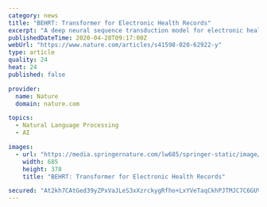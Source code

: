 ```yaml
---
category: news
title: "BEHRT: Transformer for Electronic Health Records"
excerpt: "A deep neural sequence transduction model for electronic health records (EHR), capable of simultaneously predicting the likelihood of 301 conditions in one’s future visits. When trained and evaluated on the data from nearly 1."
publishedDateTime: 2020-04-28T09:17:00Z
webUrl: "https://www.nature.com/articles/s41598-020-62922-y"
type: article
quality: 24
heat: 24
published: false

provider:
  name: Nature
  domain: nature.com

topics:
  - Natural Language Processing
  - AI

images:
  - url: "https://media.springernature.com/lw685/springer-static/image/art%3A10.1038%2Fs41598-020-62922-y/MediaObjects/41598_2020_62922_Fig2_HTML.png"
    width: 685
    height: 378
    title: "BEHRT: Transformer for Electronic Health Records"

secured: "At2kh7CAtGed39yZPxVaJLeS3xXzrckygRfho+LxYVeTaqCkhPJTMJC7C6GUVo3HNeABdGQhtsMAi3B6B8s0MABY2FPRrEi3ipc3BUkXeDkdRolY7QBKm1zyaP3hQh/jJXH4L0S71YNbgNko3MqzpO0LB/Nh2DHUx9v8N/7/XfffISYwkwTpc8VjqR7boO2/pOpx/rNDShRH9CwXZeei3zqY9sA/oBVuUGA059hlO7WYkWD5hrAy64N3dM+7Ekl6hSaCD53Vuv5dIYfhR+QeJtsHlU4/uOwcBWpdf9JCxxoKgC/9w5+3CRjVt8itYB1I;HW/QLDtvxdCyuncOFOoiIg=="
---
```


